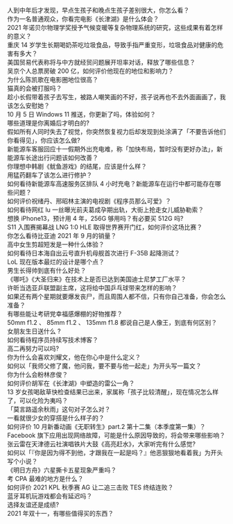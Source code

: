 人到中年后才发现，早点生孩子和晚点生孩子差别很大，你怎么看？  
作为一名普通观众，你看完电影《长津湖》是什么体会？  
2021 年诺贝尔物理学奖授予气候变暖等复杂物理系统的研究，这些成果有着怎样的意义？  
重庆 14 岁学生长期喝奶茶吃垃圾食品，导致手指严重变形，垃圾食品对健康的危害有多大？  
美国贸易代表称将与中方就经贸问题展开坦率对话，释放了哪些信息？  
吴京个人总票房破 200 亿，如何评价他现在的地位和影响力？  
为什么陈凯歌在电影圈地位很高？  
猫真的会被打服吗？  
趁小长假带着孩子去写生，被路人嘲笑画的不好，孩子说再也不去外面画画了，我该怎么安慰她？  
10 月 5 日 Windows 11 推送，你更新了吗，体验如何？  
哪些道理是你离婚后才明白的?  
假如所有人同时失去了视觉，你突然恢复视力后却发现到处涂满了「不要告诉他们你看得见」，你应该怎么做?  
新能源车客服回应十一假期外出充电难，称「加快布局，暂时没有更好办法」，新能源车长途出行问题该如何改善？  
你理想中韩剧《鱿鱼游戏》的结尾，应该是什么样？  
用猛药翻车了该怎么进行修护？  
如何看待新能源车高速服务区排队 4 小时充电？新能源车在运行中都可能存在哪些问题？  
如何评价祝绪丹、邢昭林主演的电视剧《程序员那么可爱》？  
如何看待网红 lu 一丝曝光前夫葛成孕期出轨，大街上抢走女儿威胁勒索？  
想换 iPhone13，预计用 4 年，256G 够用吗？有必要买 512G 吗?  
S11 入围赛揭幕战 LNG 1:0 HLE 取得世界赛开门红，如何评价这场比赛？  
你怎么看待比亚迪 2021 年 9 月的销量？  
高中女生剪超短发是一种什么体验？  
如何看待日本海自出云号直升机母舰首次进行 F-35B 起降测试？  
LoL 现在版本最烂的设计是哪个点？  
男生长得帅到底有什么好处？  
《哪吒》《大圣归来》在技术上是否已达到美国迪士尼梦工厂水平？  
许昕当选亚乒联盟副主席，这将给中国乒乓球带来怎样的影响？  
如果还有两个星期就要爆发丧尸，而且周围人都不信，只有你自己准备，你会怎么准备？  
有哪些能让考研党幸福感爆棚的好物推荐？  
50mm f1.2 、 85mm f1.2 、 135mm f1.8 都说自己是人像王，到底有何区别？  
女朋友生日送什么 ?  
如何看待程序员持续写技术博客？  
高二再努力可以吗?  
你为什么会喜欢刘耀文，他在你心中是什么定义？  
如何以「我师父修了魔，他问我，要不要与他一起走」为开头写一篇文？  
你为什么会粉林彦俊？  
如何评价胡军在《长津湖》中塑造的雷公一角？  
13 岁女孩喝敌草快检查结果已出来，家属称「孩子比较清醒」，现在情况怎么样了，可以化险为夷吗？  
「莫言路遥余秋雨」这句对子怎么对？  
一看就很少女的穿搭是什么样子的？  
如何评价 10 月新番动画《无职转生》part.2 第十二集（本季度第一集）？  
Facebook 旗下应用出现网络故障，可能是什么原因导致的，将会带来哪些影响？  
张云雷在天津德云社演唱铁片大鼓《高亮赶水》，大家听完有什么感觉?  
如何以「『你是因为得不到他，才跟我在一起是吗？』他恶狠狠地看着我」为开头写个小说？  
《明日方舟》六星撕卡五星现象严重吗？  
考 CPA 最难的地方是什么？  
如何评价 2021 KPL 秋季赛 AG 让二追三击败 TES 终结连败？  
蓝牙耳机玩游戏都会有延迟吗？  
选择友谊还是成绩?  
2021 年双十一，有哪些值得买的东西？  
